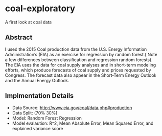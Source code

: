 # coal-exploratory
A first look at coal data

## Abstract
  I used the 2015 Coal production data from the U.S. Energy Information Administration’s (EIA) as an exercise for regression by random forest.( Note a few differences between classification and regression random forests).
 The EIA uses the data for coal supply analyses and in short-term modeling efforts, which produce forecasts of coal supply and prices requested by Congress. The forecast data also appear in the Short-Term Energy Outlook and the Annual Energy Outlook.

## Implmentation Details
* Data Source: http://www.eia.gov/coal/data.php#production
* Data Split: (70% 30%)
* Model: Random Forest Regression
* Model evalaution: R^2, Mean Absolute Error, Mean Squared Error, and explained variance score

